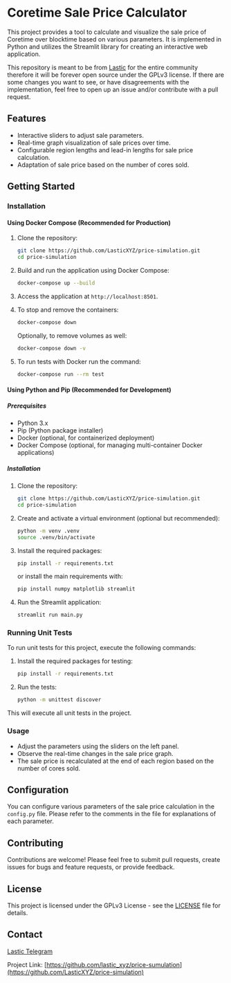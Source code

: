 # Coretime Sale Price Calculator

This project provides a tool to calculate and visualize the sale price of Coretime over blocktime based on various parameters. It is implemented in Python and utilizes the Streamlit library for creating an interactive web application.

This repository is meant to be from [Lastic](https://lastic.xyz) for the entire community therefore it will be forever open source under the GPLv3 license. If there are some changes you want to see, or have disagreements with the implementation, feel free to open up an issue and/or contribute with a pull request.

## Features

- Interactive sliders to adjust sale parameters.
- Real-time graph visualization of sale prices over time.
- Configurable region lengths and lead-in lengths for sale price calculation.
- Adaptation of sale price based on the number of cores sold.

## Getting Started

### Installation

#### Using Docker Compose (Recommended for Production)

1. Clone the repository:
   ```sh
   git clone https://github.com/LasticXYZ/price-simulation.git
   cd price-simulation
   ```

2. Build and run the application using Docker Compose:
   ```sh
   docker-compose up --build
   ```

3. Access the application at `http://localhost:8501`.

4. To stop and remove the containers:
   ```sh
   docker-compose down
   ```

   Optionally, to remove volumes as well:
   ```sh
   docker-compose down -v
   ```

5. To run tests with Docker run the command:
   ```sh
   docker-compose run --rm test
   ```

#### Using Python and Pip (Recommended for Development)

##### Prerequisites

- Python 3.x
- Pip (Python package installer)
- Docker (optional, for containerized deployment)
- Docker Compose (optional, for managing multi-container Docker applications)

##### Installation

1. Clone the repository:
   ```sh
   git clone https://github.com/LasticXYZ/price-simulation.git
   cd price-simulation
   ```

2. Create and activate a virtual environment (optional but recommended):
   ```sh
   python -m venv .venv
   source .venv/bin/activate
   ```

3. Install the required packages:
    ```sh
    pip install -r requirements.txt
    ```

    or install the main requirements with:
    ```sh
    pip install numpy matplotlib streamlit
    ```

4. Run the Streamlit application:
   ```sh
   streamlit run main.py
   ```

### Running Unit Tests

To run unit tests for this project, execute the following commands:

1. Install the required packages for testing:

    ```sh
    pip install -r requirements.txt
    ```

2. Run the tests:

    ```sh
    python -m unittest discover
    ```

This will execute all unit tests in the project.

### Usage

- Adjust the parameters using the sliders on the left panel.
- Observe the real-time changes in the sale price graph.
- The sale price is recalculated at the end of each region based on the number of cores sold.

## Configuration

You can configure various parameters of the sale price calculation in the `config.py` file. Please refer to the comments in the file for explanations of each parameter.

## Contributing

Contributions are welcome! Please feel free to submit pull requests, create issues for bugs and feature requests, or provide feedback.

## License

This project is licensed under the GPLv3 License - see the [LICENSE](LICENSE) file for details.

## Contact

[Lastic Telegram](https://t.me/+khw2i6GGYFw3NDNi)

Project Link: [https://github.com/lastic_xyz/price-sumulation](https://github.com/LasticXYZ/price-simulation)
